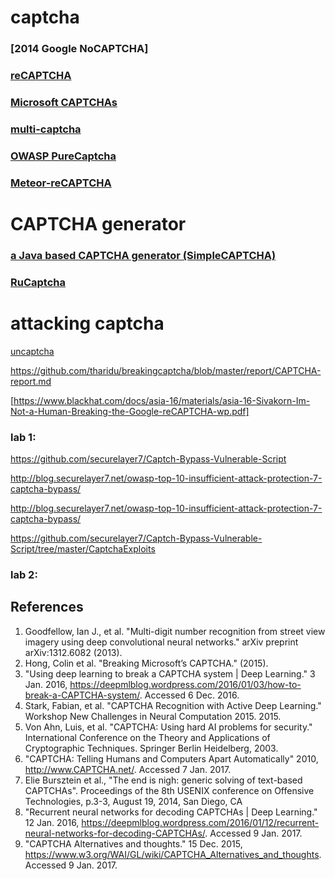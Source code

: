 # captcha

### [2014 Google NoCAPTCHA]

### [reCAPTCHA](https://developers.google.com/recaptcha/)

### [Microsoft CAPTCHAs]()

### [multi-captcha](https://github.com/sameer-shelavale/multi-captcha)

### [OWASP PureCaptcha](https://github.com/OWASP/PureCaptcha)

### [Meteor-reCAPTCHA](https://github.com/Altapp/Meteor-reCAPTCHA)

# CAPTCHA generator 

###  [a Java based CAPTCHA generator (SimpleCAPTCHA)](http://simplecaptcha.sourceforge.net/)

### [RuCaptcha](https://github.com/huacnlee/rucaptcha)

# attacking captcha


[uncaptcha](https://github.com/ecthros/uncaptcha)

https://github.com/tharidu/breakingcaptcha/blob/master/report/CAPTCHA-report.md

[https://www.blackhat.com/docs/asia-16/materials/asia-16-Sivakorn-Im-Not-a-Human-Breaking-the-Google-reCAPTCHA-wp.pdf]

### lab 1:

https://github.com/securelayer7/Captch-Bypass-Vulnerable-Script

http://blog.securelayer7.net/owasp-top-10-insufficient-attack-protection-7-captcha-bypass/

http://blog.securelayer7.net/owasp-top-10-insufficient-attack-protection-7-captcha-bypass/

https://github.com/securelayer7/Captch-Bypass-Vulnerable-Script/tree/master/CaptchaExploits

### lab 2:


## References
1. Goodfellow, Ian J., et al. "Multi-digit number recognition from street view imagery using deep convolutional neural networks." arXiv preprint arXiv:1312.6082 (2013).
2. Hong, Colin et al. "Breaking Microsoft’s CAPTCHA." (2015).
3. "Using deep learning to break a CAPTCHA system | Deep Learning." 3 Jan. 2016, https://deepmlblog.wordpress.com/2016/01/03/how-to-break-a-CAPTCHA-system/. Accessed 6 Dec. 2016.
4. Stark, Fabian, et al. "CAPTCHA Recognition with Active Deep Learning." Workshop New Challenges in Neural Computation 2015. 2015.
5. Von Ahn, Luis, et al. "CAPTCHA: Using hard AI problems for security." International Conference on the Theory and Applications of Cryptographic Techniques. Springer Berlin Heidelberg, 2003.
6. "CAPTCHA: Telling Humans and Computers Apart Automatically" 2010, http://www.CAPTCHA.net/. Accessed 7 Jan. 2017.
7. 	Elie Bursztein et al., "The end is nigh: generic solving of text-based CAPTCHAs". Proceedings of the 8th USENIX conference on Offensive Technologies, p.3-3, August 19, 2014, San Diego, CA
8. "Recurrent neural networks for decoding CAPTCHAs | Deep Learning." 12 Jan. 2016, https://deepmlblog.wordpress.com/2016/01/12/recurrent-neural-networks-for-decoding-CAPTCHAs/. Accessed 9 Jan. 2017.
9. "CAPTCHA Alternatives and thoughts." 15 Dec. 2015, https://www.w3.org/WAI/GL/wiki/CAPTCHA_Alternatives_and_thoughts. Accessed 9 Jan. 2017.
